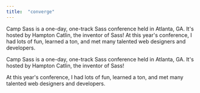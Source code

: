 ```yaml
---
title:  "converge"
---
```


Camp Sass is a one-day, one-track Sass conference held in Atlanta, GA. It's hosted by Hampton Catlin, the inventor of Sass! At this year's conference, I had lots of fun, learned a ton, and met many talented web designers and developers.

Camp Sass is a one-day, one-track Sass conference held in Atlanta, GA. It's hosted by Hampton Catlin, the inventor of Sass!

At this year's conference, I had lots of fun, learned a ton, and met many talented web designers and developers.
